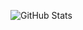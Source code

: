 ![GitHub Stats](https://github-readme-stats.vercel.app/api?username=CatBackG&show_icons=true&theme=github_dark)
